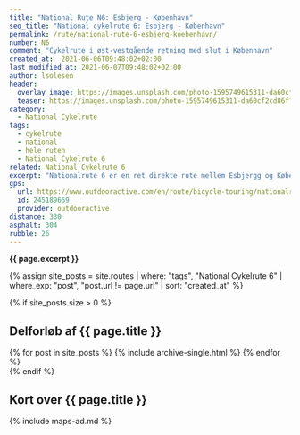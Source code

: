 ```yaml
---
title: "National Rute N6: Esbjerg - København"
seo_title: "National cykelrute 6: Esbjerg - København"
permalink: /rute/national-rute-6-esbjerg-koebenhavn/
number: N6
comment: "Cykelrute i øst-vestgående retning med slut i København"
created_at:  2021-06-06T09:48:02+02:00
last_modified_at: 2021-06-07T09:48:02+02:00
author: lsolesen
header:
  overlay_image: https://images.unsplash.com/photo-1595749615311-da60cf2cd86f?ixid=MnwxMjA3fDB8MHxwaG90by1wYWdlfHx8fGVufDB8fHx8&ixlib=rb-1.2.1&auto=format&fit=crop&h=600&w=1200&q=10
  teaser: https://images.unsplash.com/photo-1595749615311-da60cf2cd86f?ixid=MnwxMjA3fDB8MHxwaG90by1wYWdlfHx8fGVufDB8fHx8&ixlib=rb-1.2.1&auto=format&fit=crop&h=300&w=400&q=10
category:
  - National Cykelrute
tags:
  - cykelrute
  - national
  - hele ruten
  - National Cykelrute 6
related: National Cykelrute 6
excerpt: "Nationalrute 6 er en ret direkte rute mellem Esbjergg og København. Den går direkte over Jylland, Fyn og Sjælland til København. Du kan opleve danske landskaber med sorte og hvide køer i Jylland, bølgende kornmarker på Fyn og Sjælland. Næsten hele ruten på 330 km er asfalteret. Kun på Sjælland vil du opleve at ruten er ujævn og bakket."
gps:
  url: https://www.outdooractive.com/en/route/bicycle-touring/nationalrute-6-esbjerg-til-kobenhavn/245189669/
  id: 245189669
  provider: outdooractive
distance: 330
asphalt: 304
rubble: 26
---
```


**{{ page.excerpt }}**

{% assign site_posts = site.routes | where: "tags", "National Cykelrute 6" | where_exp: "post", "post.url != page.url" | sort: "created_at" %}

{% if site_posts.size > 0 %}

## Delforløb af {{ page.title }}

<div class="feature__wrapper">
  {% for post in site_posts %}
    {% include archive-single.html %}
  {% endfor %}
</div>
{% endif %}

## Kort over {{ page.title }}

{% include maps-ad.md %}
